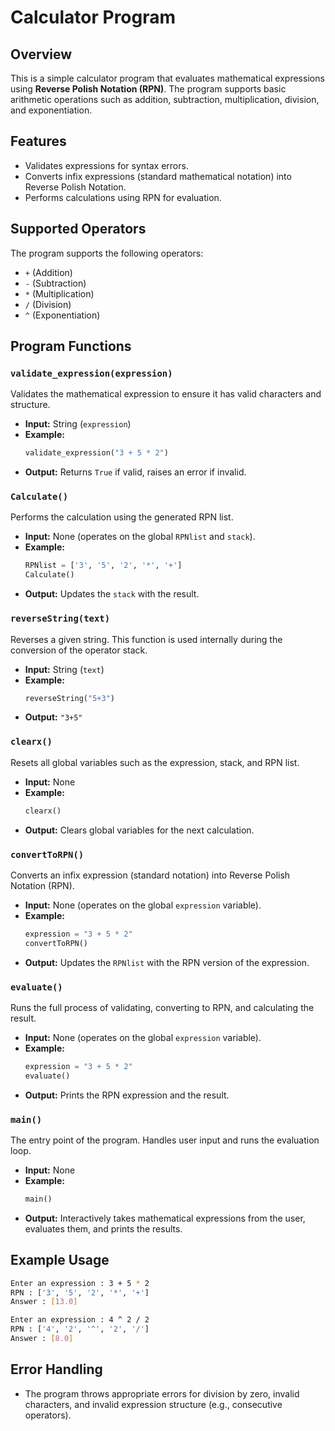 # Calculator Program

## Overview
This is a simple calculator program that evaluates mathematical expressions using **Reverse Polish Notation (RPN)**. The program supports basic arithmetic operations such as addition, subtraction, multiplication, division, and exponentiation. 

## Features
- Validates expressions for syntax errors.
- Converts infix expressions (standard mathematical notation) into Reverse Polish Notation.
- Performs calculations using RPN for evaluation.

## Supported Operators
The program supports the following operators:
- `+` (Addition)
- `-` (Subtraction)
- `*` (Multiplication)
- `/` (Division)
- `^` (Exponentiation)

## Program Functions

### `validate_expression(expression)`
Validates the mathematical expression to ensure it has valid characters and structure.

- **Input:** String (`expression`)
- **Example:**
  ```python
  validate_expression("3 + 5 * 2")
  ```
- **Output:** Returns `True` if valid, raises an error if invalid.

### `Calculate()`
Performs the calculation using the generated RPN list.

- **Input:** None (operates on the global `RPNlist` and `stack`).
- **Example:** 
  ```python
  RPNlist = ['3', '5', '2', '*', '+']
  Calculate()
  ```
- **Output:** Updates the `stack` with the result.

### `reverseString(text)`
Reverses a given string. This function is used internally during the conversion of the operator stack.

- **Input:** String (`text`)
- **Example:**
  ```python
  reverseString("5+3")
  ```
- **Output:** `"3+5"`

### `clearx()`
Resets all global variables such as the expression, stack, and RPN list.

- **Input:** None
- **Example:**
  ```python
  clearx()
  ```
- **Output:** Clears global variables for the next calculation.

### `convertToRPN()`
Converts an infix expression (standard notation) into Reverse Polish Notation (RPN).

- **Input:** None (operates on the global `expression` variable).
- **Example:**
  ```python
  expression = "3 + 5 * 2"
  convertToRPN()
  ```
- **Output:** Updates the `RPNlist` with the RPN version of the expression.

### `evaluate()`
Runs the full process of validating, converting to RPN, and calculating the result.

- **Input:** None (operates on the global `expression` variable).
- **Example:**
  ```python
  expression = "3 + 5 * 2"
  evaluate()
  ```
- **Output:** Prints the RPN expression and the result.

### `main()`
The entry point of the program. Handles user input and runs the evaluation loop.

- **Input:** None
- **Example:**
  ```python
  main()
  ```
- **Output:** Interactively takes mathematical expressions from the user, evaluates them, and prints the results.

## Example Usage

```bash
Enter an expression : 3 + 5 * 2
RPN : ['3', '5', '2', '*', '+']
Answer : [13.0]

Enter an expression : 4 ^ 2 / 2
RPN : ['4', '2', '^', '2', '/']
Answer : [8.0]
```

## Error Handling
- The program throws appropriate errors for division by zero, invalid characters, and invalid expression structure (e.g., consecutive operators).

